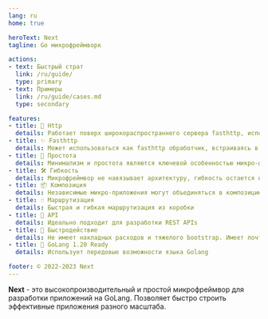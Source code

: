 ```yaml
---
lang: ru
home: true

heroText: Next
tagline: Go микрофреймворк

actions:
- text: Быстрый страт
  link: /ru/guide/
  type: primary
- text: Примеры
  link: /ru/guide/cases.md
  type: secondary

features:
- title: 🐝 Http
  details: Работает поверх широкораспространнего сервера fasthttp, используя его слой HTTP
- title: ✨ Fasthttp
  details: Может использоваться как fasthttp обработчик, встраиваясь в существующие приложения
- title: 🍿 Простота
  details: Минимализм и простота являются ключевой особенностью микро-фреймворка
- title: 🛠 Гибкость
  details: Микрофреймвор не навязывает архитектуру, гибкость остается на стороне разработчика
- title: 📦 Композиция
  details: Независимые микро-приложения могут объединяться в композицию на более высоком уровне
- title: ☝ Маршрутизация
  details: Быстрая и гибкая маршрутизация из коробки
- title: 🤖 API
  details: Идеально подходит для разработки REST APIs
- title: 🚀 Быстродействие
  details: Не имеет накладных расходов и тяжелого bootstrap. Имеет почти нулевой оверхед
- title: 🎉 GoLang 1.20 Ready
  details: Использует передовые возможности языка Golang

footer: © 2022-2023 Next
---
```



**Next** - это высокопроизводительный и простой микрофреймвор для разработки приложений на GoLang. Позволяет быстро строить эффективные приложения разного масштаба.


[//]: # (/{{ $frontmatter.lang }}/guide/)
